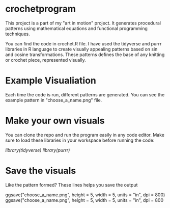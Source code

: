 # crochetprogram

This project is a part of my "art in motion" project. It generates procedural patterns using mathematical equations and functional programming techniques.

You can find the code in crochet.R file. I have used the tidyverse and purrr libraries in R language to create visually appealing patterns based on sin and cosine transformations.
These patterns defines the base of any knitting or crochet piece, represented visually. 

# Example Visualiation
Each time the code is run, different patterns are generated. You can see the example pattern in "choose_a_name.png" file. 

# Make your own visuals
You can clone the repo and run the program easily in any code editor. 
Make sure to load these libraries in your workspace before running the code:

*library(tidyverse)*
*library(purrr)*

# Save the visuals
Like the pattern formed? These lines helps you save the output 

ggsave("choose_a_name.png", height = 5, width = 5, units = "in", dpi = 800)
ggsave("choose_a_name.png", height = 5, width = 5, units = "in", dpi = 800





